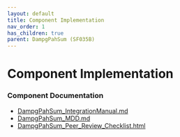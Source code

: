 ```yaml
---
layout: default
title: Component Implementation
nav_order: 1
has_children: true
parent: DampgPahSum (SF035B)
---
```

# Component Implementation
### Component Documentation

- [DampgPahSum_IntegrationManual.md](doc/DampgPahSum_IntegrationManual.md)
- [DampgPahSum_MDD.md](doc/DampgPahSum_MDD.md)
- [DampgPahSum_Peer_Review_Checklist.html](doc/DampgPahSum_Peer_Review_Checklist.html)

